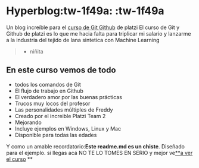 # Hyperblog:tw-1f49a: :tw-1f49a

Un blog increíble para el [curso de Git Github](http:/<https://platzi.com/cursos/git-github/> "curso de Git Github ") de platzi
El curso de Git y Github de platzi es lo que me hacia falta para triplicar mi salario y lanzarme a la industria del tejido de lana sintetica con Machine Learning
>
> - niñita

## En este curso vemos de todo

- todos los comandos de Git
- El flujo de trabajo en Github
- El verdadero amor por las buenas prácticas
- Trucos muy locos del profesor
- Las personalidades múltiples de Freddy
- Creado por el increible Platzi Team 2
- Mejorando 
- Incluye ejemplos en Windows, Linux y Mac
- Disponible para todas las edades


Y como un amable recordatorio:**Este readme.md es un chiste**. Diseñado  para el ejemplo. si llegas acá NO TE LO TOMES EN SERIO y mejor ve[**a ver el curso](http:/<https://platzi.com/cursos/git-github/> "a ver el curso") **
